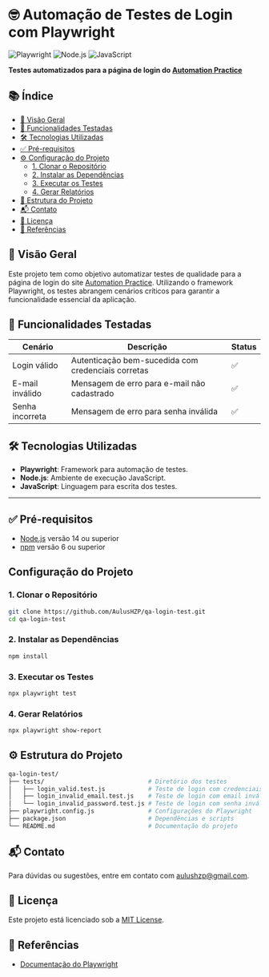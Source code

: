 # 🤓 Automação de Testes de Login com Playwright
![Playwright](https://img.shields.io/badge/Playwright-2E8B57?style=for-the-badge&logo=playwright&logoColor=white)
![Node.js](https://img.shields.io/badge/Node.js-339933?style=for-the-badge&logo=nodedotjs&logoColor=white)
![JavaScript](https://img.shields.io/badge/JavaScript-F7DF1E?style=for-the-badge&logo=javascript&logoColor=black)

**Testes automatizados para a página de login do [Automation Practice](http://automationpractice.pl/index.php?controller=authentication&back=my-account)**


## 📚 Índice

- [🌟 Visão Geral](#-visão-geral)
- [🧩 Funcionalidades Testadas](#-funcionalidades-testadas)
- [🛠 Tecnologias Utilizadas](#-tecnologias-utilizadas)
- [✅ Pré-requisitos](#-pré-requisitos)
- [⚙️ Configuração do Projeto](#️-configuração-do-projeto)
  - [1. Clonar o Repositório](#1-clonar-o-repositório)
  - [2. Instalar as Dependências](#2-instalar-as-dependências)
  - [3. Executar os Testes](#3-executar-os-testes)
  - [4. Gerar Relatórios](#4-gerar-relatórios)
- [📁 Estrutura do Projeto](#-estrutura-do-projeto)
- [📬 Contato](#-contato)
- [📄 Licença](#-licença)
- [🔗 Referências](#-referências)


## 🌟 Visão Geral
Este projeto tem como objetivo automatizar testes de qualidade para a página de login do site [Automation Practice](http://www.automationpractice.pl/index.php?controller=authentication&back=my-account). Utilizando o framework Playwright, os testes abrangem cenários críticos para garantir a funcionalidade essencial da aplicação.

## 🧩 Funcionalidades Testadas
| Cenário                   | Descrição                                                                 | Status |
|---------------------------|---------------------------------------------------------------------------|--------|
| Login válido              | Autenticação bem-sucedida com credenciais corretas                        | ✅     |
| E-mail inválido           | Mensagem de erro para e-mail não cadastrado                               | ✅     |
| Senha incorreta           | Mensagem de erro para senha inválida                                      | ✅     |

## 🛠 Tecnologias Utilizadas
- **Playwright**: Framework para automação de testes.
- **Node.js**: Ambiente de execução JavaScript.
- **JavaScript**: Linguagem para escrita dos testes.

---

## ✅ Pré-requisitos

- [Node.js](https://nodejs.org/) versão 14 ou superior
- [npm](https://www.npmjs.com/) versão 6 ou superior


## Configuração do Projeto

### 1. Clonar o Repositório
```bash
git clone https://github.com/AulusHZP/qa-login-test.git
cd qa-login-test
```
### 2. Instalar as Dependências
```bash
npm install  
```
### 3. Executar os Testes
```bash
npx playwright test  
```
### 4. Gerar Relatórios
```bash
npx playwright show-report
```

## ⚙️ Estrutura do Projeto

```bash
qa-login-test/
├── tests/                             # Diretório dos testes
│   ├── login_valid.test.js            # Teste de login com credenciais válidas
│   ├── login_invalid_email.test.js    # Teste de login com email inválido
│   └── login_invalid_password.test.js # Teste de login com senha inválida
├── playwright.config.js               # Configurações do Playwright
├── package.json                       # Dependências e scripts
└── README.md                          # Documentação do projeto
```

## 📬 Contato

Para dúvidas ou sugestões, entre em contato com [aulushzp@gmail.com](mailto:aulushzp@gmail.com).

## 📄 Licença

Este projeto está licenciado sob a [MIT License](LICENSE).

## 🔗 Referências

- [Documentação do Playwright](https://playwright.dev/docs/intro)
